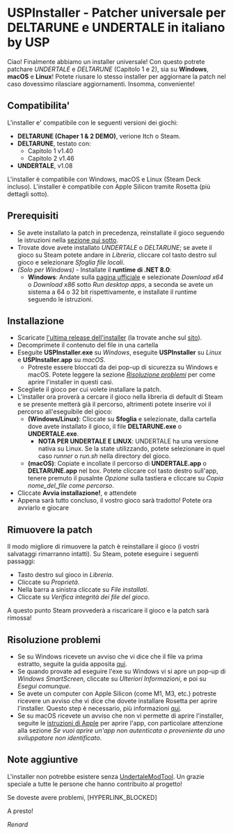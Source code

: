
# USPInstaller - Patcher universale per DELTARUNE e UNDERTALE in italiano by USP

Ciao! 
Finalmente abbiamo un installer universale! Con questo potrete patchare *UNDERTALE* e *DELTARUNE* (Capitolo 1 e 2), sia su **Windows**, **macOS** e **Linux**! Potete riusare lo stesso installer per aggiornare la patch nel caso dovessimo rilasciare aggiornamenti. Insomma, conveniente!

## Compatibilita'

L'installer e' compatibile con le seguenti versioni dei giochi:
- **DELTARUNE (Chaper 1 & 2 DEMO)**, verione Itch o Steam.
- **DELTARUNE**, testato con:
	- Capitolo 1 v1.40
	- Capitolo 2 v1.46
- **UNDERTALE**, v1.08

L'installer è compatibile con Windows, macOS e Linux (Steam Deck incluso). L'installer è compatibile con Apple Silicon tramite Rosetta (più dettagli sotto).

## Prerequisiti

- Se avete installato la patch in precedenza, reinstallate il gioco seguendo le istruzioni nella [sezione qui sotto](#rimuovere-la-patch).
- Trovate dove avete installato *UNDERTALE* o *DELTARUNE*; se avete il gioco su Steam potete andare in *Libreria*, cliccare col tasto destro sul gioco e selezionare *Sfoglia file locali*.
- *(Solo per Windows)* - Installate il **runtime di .NET 8.0**:
	- **Windows**: Andate sulla [pagina ufficiale](https://dotnet.microsoft.com/download/dotnet/8.0/runtime) e selezionate *Download x64* o *Download x86* sotto *Run desktop apps*, a seconda se avete un sistema a 64 o 32 bit rispettivamente, e installate il runtime seguendo le istruzioni.

## Installazione

- Scaricate [l'ultima release dell'installer](https://github.com/USPAssets/Installer/releases/latest) (la trovate anche sul [sito](https://undertaleita.net/)).
- Decomprimete il contenuto del file in una cartella
- Eseguite **USPInstaller.exe** su *Windows*, eseguite **USPInstaller** su *Linux* e **USPInstaller.app** su *macOS*.
	- Potreste essere bloccati da dei pop-up di sicurezza su Windows e macOS. Potete leggere la sezione [*Risoluzione problemi*](#risoluzione-problemi) per come aprire l'installer in questi casi.
- Scegliete il gioco per cui volete installare la patch.
- L'installer ora proverà a cercare il gioco nella libreria di default di Steam e se presente metterà già il percorso, altrimenti potete inserire voi il percorso all'eseguibile del gioco:
	- **(Windows/Linux)**: Cliccate su **Sfoglia** e selezionate, dalla cartella dove avete installato il gioco, il file **DELTARUNE.exe** o **UNDERTALE.exe**.
		- **NOTA PER UNDERTALE E LINUX**: UNDERTALE ha una versione nativa su Linux. Se la state utilizzando, potete selezionare in quel caso *runner* o *run.sh* nella directory del gioco. 
	- **(macOS)**: Copiate e incollate il percorso di **UNDERTALE.app** o **DELTARUNE.app** nel box. Potete cliccare col tasto destro sull'app, tenere premuto il pusalnte *Opzione* sulla tastiera e cliccare su *Copia nome_del_file come percorso*.
- Cliccate **Avvia installazione!**, e attendete
- Appena sarà tutto concluso, il vostro gioco sarà tradotto! Potete ora avviarlo e giocare

## Rimuovere la patch

Il modo migliore di rimuovere la patch è reinstallare il gioco (i vostri salvataggi rimarranno intatti). Su Steam, potete eseguire i seguenti passaggi:
- Tasto destro sul gioco in *Libreria*.
- Cliccate su *Proprietà*.
- Nella barra a sinistra cliccate su *File installati*.
- Cliccate su *Verifica integrità dei file del gioco*.

A questo punto Steam provvederà a riscaricare il gioco e la patch sarà rimossa! 

## Risoluzione problemi

- Se su Windows ricevete un avviso che vi dice che il file va prima estratto, seguite la guida apposita [qui](https://github.com/USPAssets/Installer/blob/main/GUIDA_ESTRAZIONE_UT.md).
- Se quando provate ad eseguire l'exe su Windows vi si apre un pop-up di *Windows SmartScreen*, cliccate su *Ulteriori Informazioni*, e poi su *Esegui comunque*.
- Se avete un computer con Apple Silicon (come M1, M3, etc.) potreste ricevere un avviso che vi dice che dovete installare Rosetta per aprire l'installer. Questo step è necessario, più informazioni [qui](https://support.apple.com/it-it/102527).
- Se su macOS ricevete un avviso che non vi permette di aprire l'installer, seguite le [istruzioni di Apple](https://support.apple.com/it-it/102445) per aprire l'app, con particolare attenzione alla sezione *Se vuoi aprire un'app non autenticata o proveniente da uno sviluppatore non identificato*.

## Note aggiuntive 

L'installer non potrebbe esistere senza [UndertaleModTool](https://github.com/UnderminersTeam/UndertaleModTool). Un grazie speciale a tutte le persone che hanno contribuito al progetto!

Se doveste avere problemi, [HYPERLINK_BLOCKED]

A presto!

*Renard*
